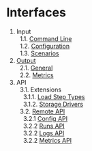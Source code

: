 # Interfaces

1. Input<br/>
&nbsp;&nbsp;1.1. [Command Line](input/cli)<br/>
&nbsp;&nbsp;1.2. [Configuration](input/configuration)<br/>
&nbsp;&nbsp;1.3. [Scenarios](input/scenarios)<br/>
2. [Output](output)<br/>
&nbsp;&nbsp;2.1. [General](output#1-general)<br/>
&nbsp;&nbsp;2.2. [Metrics](output#2-metrics)<br/>
3. API<br/>
&nbsp;&nbsp;3.1. Extensions<br/>
&nbsp;&nbsp;&nbsp;&nbsp;3.1.1. [Load Step Types](api/extensions/load_step)<br/>
&nbsp;&nbsp;&nbsp;&nbsp;3.1.2. [Storage Drivers](api/extensions/storage_driver)<br/>
&nbsp;&nbsp;3.2. [Remote API](api/remote)<br/>
&nbsp;&nbsp;&nbsp;&nbsp;3.2.1 [Config API](api/remote#config)<br/>
&nbsp;&nbsp;&nbsp;&nbsp;3.2.2 [Runs API](api/remote#run)<br/>
&nbsp;&nbsp;&nbsp;&nbsp;3.2.2 [Logs API](api/remote#logs)<br/>
&nbsp;&nbsp;&nbsp;&nbsp;3.2.2 [Metrics API](api/remote#metrics)<br/>
